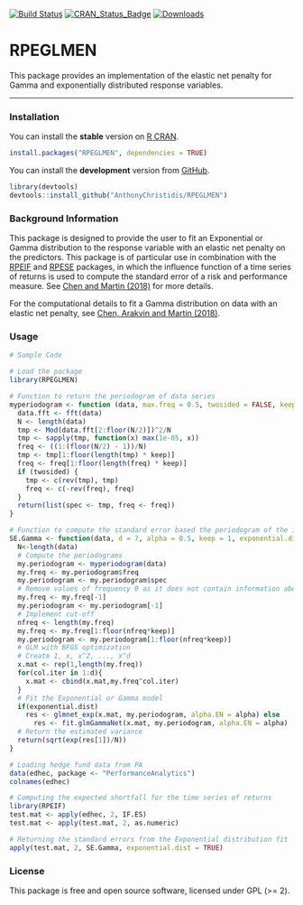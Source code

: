 
[![Build Status](https://travis-ci.org/AnthonyChristidis/RPEGLMEN.svg?branch=master)](https://travis-ci.com/AnthonyChristidis/RPEGLMEN) [![CRAN\_Status\_Badge](http://www.r-pkg.org/badges/version/RPEGLMEN)](https://cran.r-project.org/package=RPEGLMEN) [![Downloads](http://cranlogs.r-pkg.org/badges/RPEGLMEN)](https://cran.r-project.org/package=RPEGLMEN)

RPEGLMEN
========

This package provides an implementation of the elastic net penalty for Gamma and exponentially distributed response variables.

------------------------------------------------------------------------

### Installation

You can install the **stable** version on [R CRAN](https://cran.r-project.org/package=RPEGLMEN).

``` r
install.packages("RPEGLMEN", dependencies = TRUE)
```

You can install the **development** version from [GitHub](https://github.com/AnthonyChristidis/RPEGLMEN).

``` r
library(devtools)
devtools::install_github("AnthonyChristidis/RPEGLMEN")
```

### Background Information

This package is designed to provide the user to fit an Exponential or Gamma distribution to the response variable with an elastic net penalty on the predictors. This package is of particular use in combination with the [RPEIF](https://github.com/AnthonyChristidis/RPEIF) and [RPESE](https://github.com/AnthonyChristidis/RPESE) packages, in which the influence function of a time series of returns is used to compute the standard error of a risk and performance measure. See [Chen and Martin (2018)](https://papers.ssrn.com/sol3/papers.cfm?abstract_id=3085672) for more details.

For the computational details to fit a Gamma distribution on data with an elastic net penalty, see [Chen, Arakvin and Martin (2018)](https://arxiv.org/abs/1804.07780).

### Usage

``` r
# Sample Code

# Load the package
library(RPEGLMEN)

# Function to return the periodogram of data series
myperiodogram <- function (data, max.freq = 0.5, twosided = FALSE, keep = 1){
  data.fft <- fft(data)
  N <- length(data)
  tmp <- Mod(data.fft[2:floor(N/2)])^2/N
  tmp <- sapply(tmp, function(x) max(1e-05, x))
  freq <- ((1:(floor(N/2) - 1))/N)
  tmp <- tmp[1:floor(length(tmp) * keep)]
  freq <- freq[1:floor(length(freq) * keep)]
  if (twosided) {
    tmp <- c(rev(tmp), tmp)
    freq <- c(-rev(freq), freq)
  }
  return(list(spec <- tmp, freq <- freq))
}

# Function to compute the standard error based the periodogram of the influence functions time series
SE.Gamma <- function(data, d = 7, alpha = 0.5, keep = 1, exponential.dist = TRUE){
  N<-length(data)
  # Compute the periodograms
  my.periodogram <- myperiodogram(data)
  my.freq <- my.periodogram$freq
  my.periodogram <- my.periodogram$spec
  # Remove values of frequency 0 as it does not contain information about the variance
  my.freq <- my.freq[-1]
  my.periodogram <- my.periodogram[-1]
  # Implement cut-off
  nfreq <- length(my.freq)
  my.freq <- my.freq[1:floor(nfreq*keep)]
  my.periodogram <- my.periodogram[1:floor(nfreq*keep)]
  # GLM with BFGS optimization
  # Create 1, x, x^2, ..., x^d
  x.mat <- rep(1,length(my.freq))
  for(col.iter in 1:d){
    x.mat <- cbind(x.mat,my.freq^col.iter)
  }
  # Fit the Exponential or Gamma model
  if(exponential.dist)
    res <- glmnet_exp(x.mat, my.periodogram, alpha.EN = alpha) else
      res <- fit.glmGammaNet(x.mat, my.periodogram, alpha.EN = alpha)
  # Return the estimated variance
  return(sqrt(exp(res[1])/N))
}

# Loading hedge fund data from PA
data(edhec, package <- "PerformanceAnalytics")
colnames(edhec)

# Computing the expected shortfall for the time series of returns
library(RPEIF)
test.mat <- apply(edhec, 2, IF.ES)
test.mat <- apply(test.mat, 2, as.numeric)

# Returning the standard errors from the Exponential distribution fit
apply(test.mat, 2, SE.Gamma, exponential.dist = TRUE)
```

### License

This package is free and open source software, licensed under GPL (&gt;= 2).
